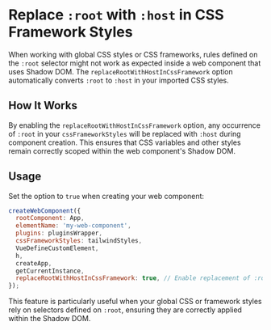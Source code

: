 # Replace `:root` with `:host` in CSS Framework Styles

When working with global CSS styles or CSS frameworks, rules defined on the `:root` selector might not work as expected inside a web component that uses Shadow DOM. The `replaceRootWithHostInCssFramework` option automatically converts `:root` to `:host` in your imported CSS styles.

## How It Works

By enabling the `replaceRootWithHostInCssFramework` option, any occurrence of `:root` in your `cssFrameworkStyles` will be replaced with `:host` during component creation. This ensures that CSS variables and other styles remain correctly scoped within the web component's Shadow DOM.

## Usage

Set the option to `true` when creating your web component:

```javascript
createWebComponent({
  rootComponent: App,
  elementName: 'my-web-component',
  plugins: pluginsWrapper,
  cssFrameworkStyles: tailwindStyles,
  VueDefineCustomElement,
  h,
  createApp,
  getCurrentInstance,
  replaceRootWithHostInCssFramework: true, // Enable replacement of :root with :host
});
```

This feature is particularly useful when your global CSS or framework styles rely on selectors defined on `:root`, ensuring they are correctly applied within the Shadow DOM. 
